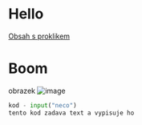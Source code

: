 # Hello
[Obsah s proklikem](#boom)
# Boom
obrazek ![image](https://github.com/user-attachments/assets/1b2c67d6-42dd-49f3-aa73-4bdef5faeb99)

```python
kod - input("neco")
tento kod zadava text a vypisuje ho
```
